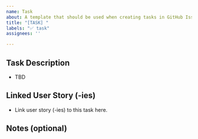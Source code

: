 ```yaml
---
name: Task
about: A template that should be used when creating tasks in GitHub Issues.
title: "[TASK] "
labels: "✅ task"
assignees: ''

---
```


## Task Description
- TBD

## Linked User Story (-ies)
- Link user story (-ies) to this task here.

## Notes (optional)
